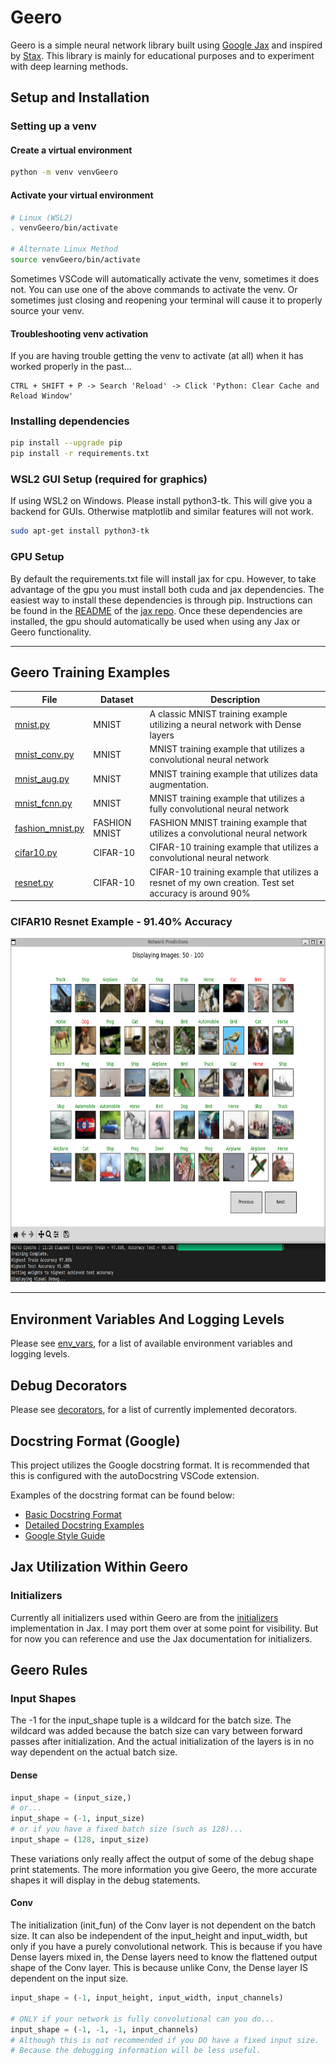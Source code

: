 # Geero

Geero is a simple neural network library built using [Google Jax](https://github.com/google/jax) and inspired by [Stax](https://jax.readthedocs.io/en/latest/jax.example_libraries.stax.html). This library is mainly for educational purposes and to experiment with deep learning methods.

## Setup and Installation

### Setting up a venv

#### Create a virtual environment

```bash
python -m venv venvGeero
```

#### Activate your virtual environment

```bash
# Linux (WSL2)
. venvGeero/bin/activate

# Alternate Linux Method
source venvGeero/bin/activate
```

Sometimes VSCode will automatically activate the venv, sometimes it does not. You can use one of the above commands to activate the venv. Or sometimes just closing and reopening your terminal will cause it to properly source your venv.

#### Troubleshooting venv activation

If you are having trouble getting the venv to activate (at all) when it has worked properly in the past...
```
CTRL + SHIFT + P -> Search 'Reload' -> Click 'Python: Clear Cache and Reload Window'
```

### Installing dependencies

```bash
pip install --upgrade pip
pip install -r requirements.txt
```

### WSL2 GUI Setup (required for graphics)

If using WSL2 on Windows. Please install python3-tk. This will give you a backend for GUIs. Otherwise matplotlib and similar features will not work.

```bash
sudo apt-get install python3-tk
```

### GPU Setup

By default the requirements.txt file will install jax for cpu. However, to take advantage of the gpu you must install both cuda and jax dependencies. The easiest way to install these dependencies is through pip. Instructions can be found in the [README](https://github.com/google/jax#pip-installation-gpu-cuda-installed-via-pip-easier) of the [jax repo](https://github.com/google/jax). Once these dependencies are installed, the gpu should automatically be used when using any Jax or Geero functionality.

---

## Geero Training Examples
| File | Dataset | Description |
| ------------- | ------------- | ----- |
| [mnist.py](./training_examples/mnist.py) | MNIST | A classic MNIST training example utilizing a neural network with Dense layers |
| [mnist_conv.py](./training_examples/mnist_conv.py) | MNIST | MNIST training example that utilizes a convolutional neural network |
| [mnist_aug.py](./training_examples/mnist_aug.py) | MNIST | MNIST training example that utilizes data augmentation. |
| [mnist_fcnn.py](./training_examples/mnist_fcnn.py) | MNIST | MNIST training example that utilizes a fully convolutional neural network |
| [fashion_mnist.py](./training_examples/fashion_mnist.py) | FASHION MNIST | FASHION MNIST training example that utilizes a convolutional neural network |
| [cifar10.py](./training_examples/cifar10.py) | CIFAR-10 | CIFAR-10 training example that utilizes a convolutional neural network |
| [resnet.py](./training_examples/resnet.py) | CIFAR-10 | CIFAR-10 training example that utilizes a resnet of my own creation. Test set accuracy is around 90% |

### CIFAR10 Resnet Example - 91.40% Accuracy  

<img src="./img/resnet-accuracy.png" width="800" height="550"/>

---

## Environment Variables And Logging Levels

Please see [env_vars](env_vars.md), for a list of available environment variables and logging levels.

## Debug Decorators

Please see [decorators](decorators.md), for a list of currently implemented decorators.

## Docstring Format (Google)

This project utilizes the Google docstring format. It is recommended that this is configured with the autoDocstring VSCode extension.

Examples of the docstring format can be found below:
- [Basic Docstring Format](https://github.com/NilsJPWerner/autoDocstring/blob/f7bc9f427d5ebcd87e6f5839077a87ecd1cbb404/docs/google.md)
- [Detailed Docstring Examples](https://gist.github.com/redlotus/3bc387c2591e3e908c9b63b97b11d24e)
- [Google Style Guide](https://google.github.io/styleguide/pyguide.html)

## Jax Utilization Within Geero

### Initializers

Currently all initializers used within Geero are from the [initializers](https://jax.readthedocs.io/en/latest/jax.nn.initializers.html) implementation in Jax. I may port them over at some point for visibility. But for now you can reference and use the Jax documentation for initializers.

## Geero Rules

### Input Shapes

The -1 for the input_shape tuple is a wildcard for the batch size. The wildcard was added because the batch size can vary between forward passes after initialization. And the actual initialization of the layers is in no way dependent on the actual batch size.

#### Dense

```python
input_shape = (input_size,)
# or...
input_shape = (-1, input_size)
# or if you have a fixed batch size (such as 128)... 
input_shape = (128, input_size)
```

These variations only really affect the output of some of the debug shape print statements. The more information you give Geero, the more accurate shapes it will display in the debug statements.

#### Conv
The initialization (init_fun) of the Conv layer is not dependent on the batch size. It can also be independent of the input_height and input_width, but only if you have a purely convolutional network. This is because if you have Dense layers mixed in, the Dense layers need to know the flattened output shape of the Conv layer. This is because unlike Conv, the Dense layer IS dependent on the input size.  

```python
input_shape = (-1, input_height, input_width, input_channels)

# ONLY if your network is fully convolutional can you do... 
input_shape = (-1, -1, -1, input_channels)
# Although this is not recommended if you DO have a fixed input size.
# Because the debugging information will be less useful.
```
